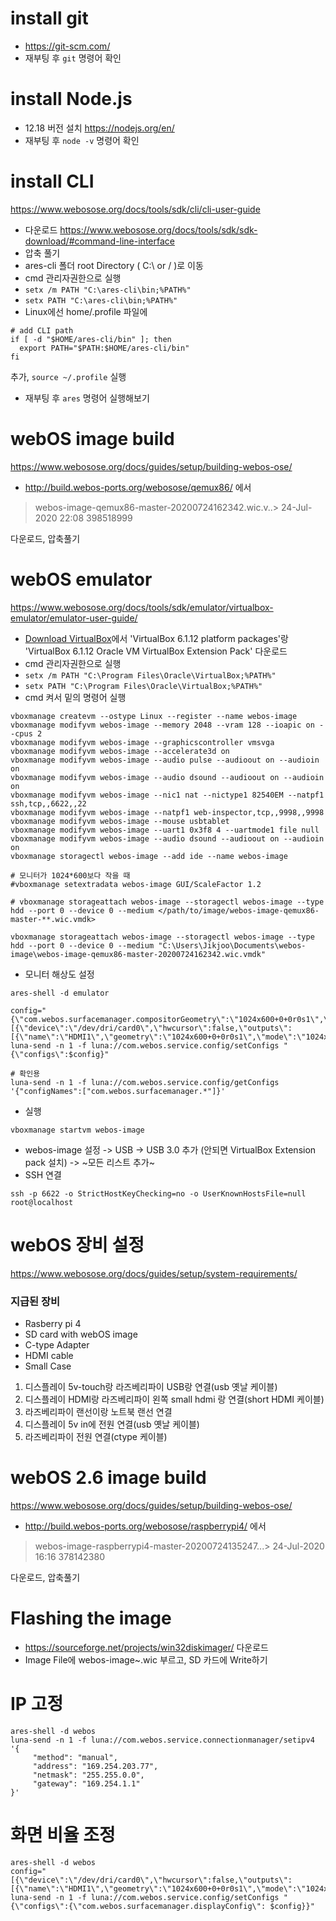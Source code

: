 # install git
- https://git-scm.com/
- 재부팅 후 `git` 명령어 확인

# install Node.js
- 12.18 버전 설치 https://nodejs.org/en/
- 재부팅 후 `node -v` 명령어 확인

# install CLI
 https://www.webosose.org/docs/tools/sdk/cli/cli-user-guide
- 다운로드 https://www.webosose.org/docs/tools/sdk/sdk-download/#command-line-interface
- 압축 풀기
- ares-cli 폴더 root Directory ( C:\ or / )로 이동
- cmd 관리자권한으로 실행
- `setx /m PATH "C:\ares-cli\bin;%PATH%"`
- `setx PATH "C:\ares-cli\bin;%PATH%"`
- Linux에선 home/.profile 파일에 
```
# add CLI path
if [ -d "$HOME/ares-cli/bin" ]; then
  export PATH="$PATH:$HOME/ares-cli/bin"
fi
``` 
추가, `source ~/.profile` 실행
- 재부팅 후 `ares` 명령어 실행해보기


# webOS image build
https://www.webosose.org/docs/guides/setup/building-webos-ose/
- http://build.webos-ports.org/webosose/qemux86/   에서  
> webos-image-qemux86-master-20200724162342.wic.v..> 24-Jul-2020 22:08           398518999

다운로드, 압축풀기

# webOS emulator
 https://www.webosose.org/docs/tools/sdk/emulator/virtualbox-emulator/emulator-user-guide/
- [Download VirtualBox](https://www.virtualbox.org/wiki/Downloads)에서 'VirtualBox 6.1.12 platform packages'랑 'VirtualBox 6.1.12 Oracle VM VirtualBox Extension Pack' 다운로드
- cmd 관리자권한으로 실행
- `setx /m PATH "C:\Program Files\Oracle\VirtualBox;%PATH%"`
- `setx PATH "C:\Program Files\Oracle\VirtualBox;%PATH%"`
- cmd 켜서 밑의 명령어 실행
```shell
vboxmanage createvm --ostype Linux --register --name webos-image
vboxmanage modifyvm webos-image --memory 2048 --vram 128 --ioapic on --cpus 2
vboxmanage modifyvm webos-image --graphicscontroller vmsvga
vboxmanage modifyvm webos-image --accelerate3d on
vboxmanage modifyvm webos-image --audio pulse --audioout on --audioin on
vboxmanage modifyvm webos-image --audio dsound --audioout on --audioin on
vboxmanage modifyvm webos-image --nic1 nat --nictype1 82540EM --natpf1 ssh,tcp,,6622,,22
vboxmanage modifyvm webos-image --natpf1 web-inspector,tcp,,9998,,9998
vboxmanage modifyvm webos-image --mouse usbtablet
vboxmanage modifyvm webos-image --uart1 0x3f8 4 --uartmode1 file null
vboxmanage modifyvm webos-image --audio dsound --audioout on --audioin on
vboxmanage storagectl webos-image --add ide --name webos-image

# 모니터가 1024*600보다 작을 때
#vboxmanage setextradata webos-image GUI/ScaleFactor 1.2

# vboxmanage storageattach webos-image --storagectl webos-image --type hdd --port 0 --device 0 --medium </path/to/image/webos-image-qemux86-master-**.wic.vmdk>

vboxmanage storageattach webos-image --storagectl webos-image --type hdd --port 0 --device 0 --medium "C:\Users\Jikjoo\Documents\webos-image\webos-image-qemux86-master-20200724162342.wic.vmdk"
```
- 모니터 해상도 설정
```
ares-shell -d emulator

config="{\"com.webos.surfacemanager.compositorGeometry\":\"1024x600+0+0r0s1\",\"com.webos.surfacemanager.displayConfig\":[{\"device\":\"/dev/dri/card0\",\"hwcursor\":false,\"outputs\":[{\"name\":\"HDMI1\",\"geometry\":\"1024x600+0+0r0s1\",\"mode\":\"1024x600\"}]}]}"; luna-send -n 1 -f luna://com.webos.service.config/setConfigs "{\"configs\":$config}"

# 확인용
luna-send -n 1 -f luna://com.webos.service.config/getConfigs '{"configNames":["com.webos.surfacemanager.*"]}'
```
- 실행 
```
vboxmanage startvm webos-image
```
- webos-image 설정 -> USB -> USB 3.0 추가 (안되면 VirtualBox Extension pack 설치) -> ~모든 리스트 추가~
- SSH 연결
```
ssh -p 6622 -o StrictHostKeyChecking=no -o UserKnownHostsFile=null root@localhost
```


# webOS 장비 설정
https://www.webosose.org/docs/guides/setup/system-requirements/  
### 지급된 장비
- Rasberry pi 4
- SD card with webOS image
- C-type Adapter
- HDMI cable
- Small Case

1. 디스플레이 5v-touch랑 라즈베리파이 USB랑 연결(usb 옛날 케이블)
1. 디스플레이 HDMI랑 라즈베리파이 왼쪽 small hdmi 랑 연결(short HDMI 케이블)
1. 라즈베리파이 랜선이랑 노트북 랜선 연결
1. 디스플레이 5v in에 전원 연결(usb 옛날 케이블)
1. 라즈베리파이 전원 연결(ctype 케이블)

# webOS 2.6 image build
https://www.webosose.org/docs/guides/setup/building-webos-ose/
- http://build.webos-ports.org/webosose/raspberrypi4/   에서  
> webos-image-raspberrypi4-master-20200724135247...> 24-Jul-2020 16:16           378142380

다운로드, 압축풀기

# Flashing the image
- https://sourceforge.net/projects/win32diskimager/ 다운로드
- Image File에 webos-image~.wic 부르고, SD 카드에 Write하기

# IP 고정
```
ares-shell -d webos
luna-send -n 1 -f luna://com.webos.service.connectionmanager/setipv4 '{
     "method": "manual",
     "address": "169.254.203.77",
     "netmask": "255.255.0.0",
     "gateway": "169.254.1.1"
}'
```

# 화면 비율 조정
```
ares-shell -d webos
config="[{\"device\":\"/dev/dri/card0\",\"hwcursor\":false,\"outputs\":[{\"name\":\"HDMI1\",\"geometry\":\"1024x600+0+0r0s1\",\"mode\":\"1024x600\"}]}]"; luna-send -n 1 -f luna://com.webos.service.config/setConfigs "{\"configs\":{\"com.webos.surfacemanager.displayConfig\": $config}}"
```